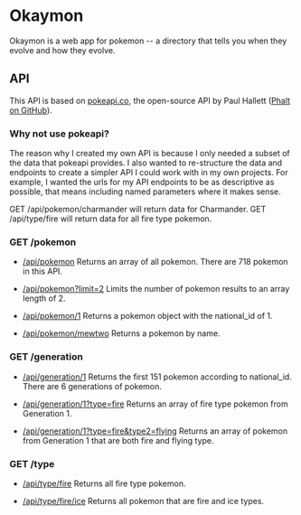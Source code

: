 # Okaymon

Okaymon is a web app for pokemon -- a directory that tells you when they evolve and how they evolve. 

## API

This API is based on [pokeapi.co](http://pokeapi.co/), the open-source API by Paul Hallett ([Phalt on GitHub](https://github.com/phalt)). 

### Why not use pokeapi? 

The reason why I created my own API is because I only needed a subset of the data that pokeapi provides. 
I also wanted to re-structure the data and endpoints to create a simpler API I could work with in my own projects. 
For example, I wanted the urls for my API endpoints to be as descriptive as possible, that means including named parameters where it makes sense. 

GET /api/pokemon/charmander will return data for Charmander. 
GET /api/type/fire will return data for all fire type pokemon. 

### GET /pokemon

- [/api/pokemon](http://okaymon.mybluemix.net/api/pokemon)
Returns an array of all pokemon. There are 718 pokemon in this API. 

- [/api/pokemon?limit=2](http://okaymon.mybluemix.net/api/pokemon?limit=2)
Limits the number of pokemon results to an array length of 2.

- [/api/pokemon/1](http://okaymon.mybluemix.net/api/pokemon/1)
Returns a pokemon object with the national_id of 1.

- [/api/pokemon/mewtwo](http://okaymon.mybluemix.net/api/pokemon/mewtwo)
Returns a pokemon by name.

### GET /generation

- [/api/generation/1](http://okaymon.mybluemix.net/api/generation/1)
Returns the first 151 pokemon according to national_id.
There are 6 generations of pokemon. 

- [/api/generation/1?type=fire](http://okaymon.mybluemix.net/api/generation/1?type=fire)
Returns an array of fire type pokemon from Generation 1.

- [/api/generation/1?type=fire&type2=flying](http://okaymon.mybluemix.net/api/generation/1?type=fire&type2=flying)
Returns an array of pokemon from Generation 1 that are both fire and flying type.

### GET /type

- [/api/type/fire](http://okaymon.mybluemix.net/api/type/fire)
Returns all fire type pokemon.

- [/api/type/fire/ice](http://okaymon.mybluemix.net/api/type/fire/ice)
Returns all pokemon that are fire and ice types.